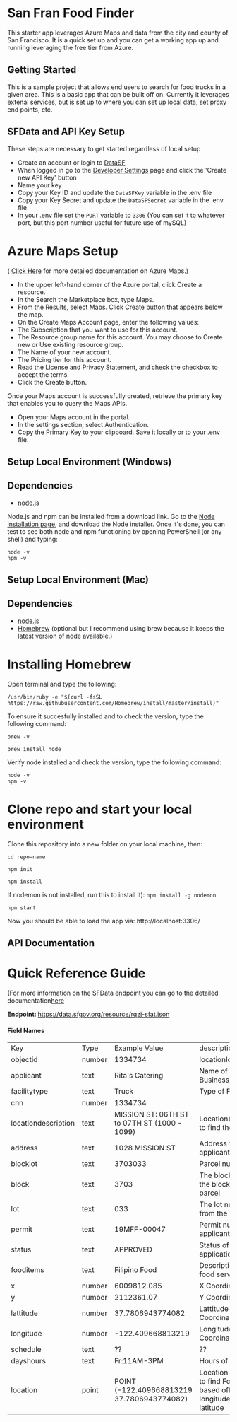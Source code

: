 <h1>San Fran Food Finder</h1>
This starter app leverages Azure Maps and data from the city and county of San Francisco. It is a quick set up and you can get a working app up and running leveraging the free tier from Azure. 

## Getting Started 
This is a sample project that allows end users to search for food trucks in a given area. This is a basic app that can be built off on. Currently it leverages extenal services, but is set up to where you can set up local data, set proxy end points, etc.

## SFData and API Key Setup
These steps are necessary to get started regardless of local setup

- Create an account or login to [DataSF](https://data.sfgov.org/login)
- When logged in go to the <a href="https://data.sfgov.org/profile/edit/developer_settings" target="_blank">Developer Settings</a> page and click the 'Create new API Key' button
- Name your key
- Copy your Key ID and update the `DataSFKey` variable in the .env file
- Copy your Key Secret and update the `DataSFSecret` variable in the .env file
- In your .env file set the `PORT` variable to `3306` (You can set it to whatever port, but this port number useful for future use of mySQL)

# Azure Maps Setup
( [Click Here](https://docs.microsoft.com/en-us/azure/azure-maps/) for more detailed documentation on Azure Maps.)
- In the upper left-hand corner of the Azure portal, click Create a resource.
- In the Search the Marketplace box, type Maps.
- From the Results, select Maps. Click Create button that appears below the map.
- On the Create Maps Account page, enter the following values:
- The Subscription that you want to use for this account.
- The Resource group name for this account. You may choose to Create new or Use existing resource group.
- The Name of your new account.
- The Pricing tier for this account.
- Read the License and Privacy Statement, and check the checkbox to accept the terms.
- Click the Create button.

Once your Maps account is successfully created, retrieve the primary key that enables you to query the Maps APIs.

- Open your Maps account in the portal.
- In the settings section, select Authentication.
- Copy the Primary Key to your clipboard. Save it locally or to your .env file.



## Setup Local Environment (Windows)
## Dependencies
- [node.js](https://nodejs.org)

Node.js and npm can be installed from a download link. Go to the <a href="https://nodejs.org/en/download/" target="_blank">Node installation page</a>, and download the Node installer.
Once it's done, you can test to see both node and npm functioning by opening PowerShell (or any shell) and typing:
```
node -v
npm -v
```

## Setup Local Environment (Mac)
## Dependencies

- [node.js](https://nodejs.org)
- [Homebrew](https://brew.sh) (optional but I recommend using brew because it keeps the latest version of node available.)

# Installing Homebrew
Open terminal and type the following:

```
/usr/bin/ruby -e "$(curl -fsSL https://raw.githubusercontent.com/Homebrew/install/master/install)"
```
To ensure it succesfully installed and to check the version, type the following command:
```
brew -v
```
```
brew install node
```
Verify node installed and check the version, type the following command:
```
node -v
npm -v
```
# Clone repo and start your local environment 
Clone this repository into a new folder on your local machine, then:

```
cd repo-name

npm init

npm install
```

If nodemon is not installed, run this to install it): `npm install -g nodemon`

```
npm start
```

Now you should be able to load the app via:
http://localhost:3306/


## API Documentation 

# Quick Reference Guide
(For more information on the SFData endpoint you can go to the detailed documentation<a target="_blank" href="https://dev.socrata.com/foundry/data.sfgov.org/rqzj-sfat">here</a></br>

<b>Endpoint: </b> https://data.sfgov.org/resource/rqzj-sfat.json
<h4>Field Names</h4>
<table style="width: 100%;">
<tbody>
  <tr>
    <td>Key</td>
    <td>Type</td>
    <td>Example Value</td>
    <td>description</td>
  </tr>
  <tr>
    <td>objectid</td>
    <td>number</td>
    <td>1334734</td>
    <td>locationId</td>
  </tr>
  <tr>
    <td>applicant</td>
    <td>text</td>
    <td>Rita's Catering</td>
    <td>Name of Business/Applicant</td>
  </tr>
  <tr>
    <td>facilitytype</td>
    <td>text</td>
    <td>Truck</td>
    <td>Type of Facility</td>
  </tr>
  <tr>
    <td>cnn</td>
    <td>number</td>
    <td>1334734</td>
    <td></td>
  </tr>
  <tr>
    <td>locationdescription</td>
    <td>text</td>
    <td>MISSION ST: 06TH ST to 07TH ST (1000 - 1099)</td>
    <td>Location(s) where to find the truck</td>
  </tr>
  <tr>
    <td>address</td>
    <td>text</td>
    <td>1028 MISSION ST</td>
    <td>Address for applicant</td>
  </tr>
  <tr>
    <td>blocklot</td>
    <td>text</td>
    <td>3703033</td>
    <td>Parcel number</td>
  </tr>
  <tr>
    <td>block</td>
    <td>text</td>
    <td>3703</td>
    <td>The block value of the block lot or parcel</td>
  </tr>
  <tr>
    <td>lot</td>
    <td>text</td>
    <td>033</td>
    <td>The lot number from the blocklot</td>
  </tr>
  <tr>
    <td>permit</td>
    <td>text</td>
    <td>19MFF-00047</td>
    <td>Permit number of applicant</td>
  </tr>
  <tr>
    <td>status</td>
    <td>text</td>
    <td>APPROVED</td>
    <td>Status of application</td>
  </tr>
  
  <tr>
    <td>fooditems</td>
    <td>text</td>
    <td>Filipino Food</td>
    <td>Description of food served</td>
  </tr>
  <tr>
    <td>x</td>
    <td>number</td>
    <td>6009812.085</td>
    <td>X Coordinate</td>
  </tr>
  <tr>
    <td>y</td>
    <td>number</td>
    <td>2112361.07</td>
    <td>Y Coordinate</td>
  </tr>
  <tr>
    <td>lattitude</td>
    <td>number</td>
    <td>37.7806943774082</td>
    <td>Lattitude Coordinate</td>
  </tr>
  <tr>
    <td>longitude</td>
    <td>number</td>
    <td>-122.409668813219</td>
    <td>Longitude Coordinate</td>
  </tr>
  <tr>
    <td>schedule</td>
    <td>text</td>
    <td>??</td>
    <td>??</td>
  </tr>
  <tr>
    <td>dayshours</td>
    <td>text</td>
    <td>Fr:11AM-3PM</td>
    <td>Hours of Operation</td>
  </tr>


  <tr>
    <td>location</td>
    <td>point</td>
    <td>POINT (-122.409668813219 37.7806943774082)</td>
    <td>Location variable to find Food Truck based off longitude and latitude</td>
  </tr>
</tbody>
</table>
